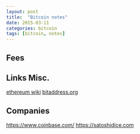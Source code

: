 ```yaml
---
layout: post
title:  "Bitcoin notes"
date: 2015-03-11
categories: bitcoin
tags: [bitcoin, notes]
---
```


## Fees

## Links Misc.
[ethereum wiki](https://github.com/ethereum/wiki/wiki)
[bitaddress.org](https://www.bitaddress.org)




## Companies
https://www.coinbase.com/
https://satoshidice.com